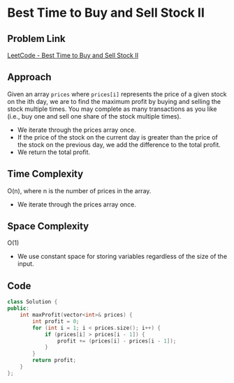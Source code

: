 # Best Time to Buy and Sell Stock II

## Problem Link
[LeetCode - Best Time to Buy and Sell Stock II](https://leetcode.com/problems/best-time-to-buy-and-sell-stock-ii/?envType=study-plan-v2&envId=top-interview-150)

## Approach
Given an array `prices` where `prices[i]` represents the price of a given stock on the ith day, we are to find the maximum profit by buying and selling the stock multiple times. You may complete as many transactions as you like (i.e., buy one and sell one share of the stock multiple times).
- We iterate through the prices array once.
- If the price of the stock on the current day is greater than the price of the stock on the previous day, we add the difference to the total profit.
- We return the total profit.

## Time Complexity
O(n), where n is the number of prices in the array.
- We iterate through the prices array once.

## Space Complexity
O(1)
- We use constant space for storing variables regardless of the size of the input.

## Code
```cpp
class Solution {
public:
    int maxProfit(vector<int>& prices) {
        int profit = 0;
        for (int i = 1; i < prices.size(); i++) {
            if (prices[i] > prices[i - 1]) {
                profit += (prices[i] - prices[i - 1]);
            }
        }
        return profit;
    }
};
